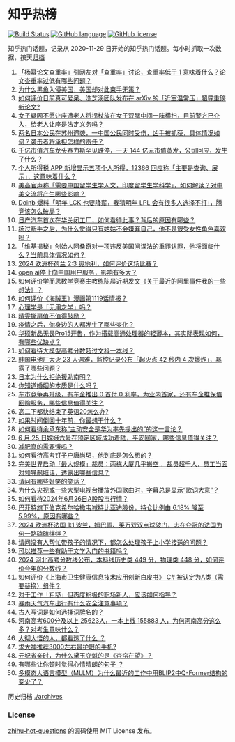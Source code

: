 # 知乎热榜
[![Build Status](https://github.com/ToWeLong/zhihu-hot-questions/workflows/CI/badge.svg)](https://github.com/ToWeLong/zhihu-hot-questions/actions)
[![GitHub language](https://img.shields.io/badge/language-golang-orange.svg)](https://golang.org/)
[![GitHub license](https://img.shields.io/github/license/ToWeLong/zhihu-hot-questions)](https://github.com/ToWeLong/zhihu-hot-questions/blob/main/LICENSE)

知乎热门话题，记录从 2020-11-29 日开始的知乎热门话题。每小时抓取一次数据，按天[归档](./archives)

<!-- BEGIN -->

1. [「杨幂论文查重率」引网友对「查重率」讨论，查重率低于 1 意味着什么？论文查重率过低有哪些问题？](https://www.zhihu.com/question/659852076)
1. [为什么黑鱼入侵美国，美国却对此束手无策？](https://www.zhihu.com/question/28522646)
1. [如何评价日前真可爱呆、洗芝溪团队发布在 arXiv 的「近室温常压」超导重磅新论文?](https://www.zhihu.com/question/659946224)
1. [女子疑因不愿让座遭老人将拐杖放在女子双腿中间一阵横扫，目前警方已介入，给老人让座是法定义务吗？](https://www.zhihu.com/question/659840250)
1. [两名日本公民在苏州遇袭，一中国公民同时受伤，凶手被抓获，具体情况如何？袭击者将承担怎样的责任？](https://www.zhihu.com/question/659869910)
1. [千亿市值汽车龙头赛力斯罕见跌停，一天 144 亿元市值蒸发，公司回应，发生了什么？](https://www.zhihu.com/question/659876670)
1. [个人所得税 APP 新增显示五项个人所得，12366 回应称「主要是查询、展示」，这意味着什么？](https://www.zhihu.com/question/659779770)
1. [美高官声称「需要中国留学生学人文，印度留学生学科学」，如何解读？对中美交流将产生哪些影响？](https://www.zhihu.com/question/659849971)
1. [Doinb 爆料「明年 LCK 也要降薪，我猜明年 LPL 会有很多人选择不打」，腾竞该怎么破局？](https://www.zhihu.com/question/659879075)
1. [日产汽车首次在华关闭工厂，如何看待此事？背后的原因有哪些？](https://www.zhihu.com/question/659894882)
1. [杨过断手之后，为什么觉得只有姑姑不会嫌弃自己，他不是很受女性角色喜欢吗？](https://www.zhihu.com/question/657165570)
1. [「维基揭秘」创始人阿桑奇对一项违反美国间谍法的重罪认罪，他将面临什么？当前具体情况如何？](https://www.zhihu.com/question/659832622)
1. [2024 欧洲杯荷兰 2:3 奥地利，如何评价这场比赛？](https://www.zhihu.com/question/659921065)
1. [open ai停止向中国用户服务，影响有多大？](https://www.zhihu.com/question/659854703)
1. [如何评价学而思数学竞赛主教练陈晨近期发文《关于最近的阿里事件我的一些想法》？](https://www.zhihu.com/question/659836746)
1. [如何评价《海贼王》漫画第1119话情报？](https://www.zhihu.com/question/659915167)
1. [心理学是「无用之学」吗？](https://www.zhihu.com/question/658289243)
1. [晴雯撕扇值不值得鼓励？](https://www.zhihu.com/question/657964754)
1. [疫情之后，你身边的人都发生了哪些变化？](https://www.zhihu.com/question/659478012)
1. [华硕新品无畏Pro15开售，作为搭载高通处理器的轻薄本，其实际表现如何，有哪些优缺点？](https://www.zhihu.com/question/659224436)
1. [如何看待大模型高考分数超过文科一本线？](https://www.zhihu.com/question/659953150)
1. [韩国电池厂大火 23 人遇难，监控记录公布「起火点 42 秒内 4 次爆炸」，暴露了哪些问题？](https://www.zhihu.com/question/659908406)
1. [日本为什么拒绝援助南明？](https://www.zhihu.com/question/659577873)
1. [你知道婚姻的本质是什么吗？](https://www.zhihu.com/question/656517397)
1. [车市竞争再升级，有车企推出 0 首付 0 利率，为业内首家，还有车企推保值回购服务，哪些信息值得关注？](https://www.zhihu.com/question/659851684)
1. [高二下都快结束了英语20怎么办?](https://www.zhihu.com/question/656535910)
1. [如果时间倒回十年前，你最想干什么？](https://www.zhihu.com/question/659784242)
1. [如何看待余承东称“主动安全是华为率先提出的”的这一言论？](https://www.zhihu.com/question/659802152)
1. [6 月 25 日嫦娥六号在预定区域成功着陆，平安回家，哪些信息值得关注？](https://www.zhihu.com/question/659736695)
1. [减肥真的需要饿吗？](https://www.zhihu.com/question/647575142)
1. [如何看待高考钉子户唐尚珺，他到底是怎么想的？](https://www.zhihu.com/question/658234761)
1. [完美世界启动「最大规模」裁员：两栋大厦几乎搬空 ，裁员超千人，员工当面对领导飙脏话，透露出哪些信息？](https://www.zhihu.com/question/659849768)
1. [请问有哪些好笑的笑话？](https://www.zhihu.com/question/658173825)
1. [为什么央视或一些大型电视台播放外国歌曲时，字幕总是显示“歌词大意”？](https://www.zhihu.com/question/659698256)
1. [如何看待2024年6月26日A股股市行情？](https://www.zhihu.com/question/659832016)
1. [巴菲特旗下伯克希尔哈撒韦减持比亚迪股份，持仓比例由 6.18% 降至 5.99%，原因有哪些？](https://www.zhihu.com/question/659901894)
1. [2024 欧洲杯法国 1:1 波兰，姆巴佩、莱万双双点球破门，志在夺冠的法国为何一路磕磕绊绊？](https://www.zhihu.com/question/659921067)
1. [请问没有人帮忙带孩子的情况下，都怎么处理孩子上小学接送的问题？](https://www.zhihu.com/question/655353628)
1. [可以推荐一些有助于文学入门的书籍吗？](https://www.zhihu.com/question/659280739)
1. [2024 河北高考分数线公布，本科线历史类 449 分，物理类 448 分，如何评价今年的分数线？](https://www.zhihu.com/question/659765632)
1. [如何评价《上海市卫生健康信息技术应用创新白皮书》 C# 被认定为A类（需要替换）组件？](https://www.zhihu.com/question/659893694)
1. [对于工作「粗糙」但态度积极的职场新人，应该如何指导？](https://www.zhihu.com/question/658821442)
1. [暴雨天气汽车出行有什么安全注意事项？](https://www.zhihu.com/question/659673155)
1. [古人写词是如何选择词牌名的？](https://www.zhihu.com/question/658541555)
1. [河南高考600分及以上 25623人，一本上线 155883 人，为何河南高分这么多？对考生意味什么？](https://www.zhihu.com/question/659839162)
1. [大彻大悟的人，都看透了什么 ？](https://www.zhihu.com/question/659733012)
1. [求大神推荐3000左右最护眼的手机?](https://www.zhihu.com/question/658182569)
1. [元妃省亲时，为什么黛玉夺魁的是《杏帘在望》？](https://www.zhihu.com/question/624656107)
1. [有哪些让你顿时觉得心情晴朗的句子 ？](https://www.zhihu.com/question/659700804)
1. [多模态大语言模型（MLLM）为什么最近的工作中用BLIP2中Q-Former结构的变少了？](https://www.zhihu.com/question/626796690)

<!-- END -->

历史归档 [./archives](./archives)


### License
[zhihu-hot-questions](https://github.com/towelong/zhihu-hot-questions) 的源码使用 MIT License 发布。